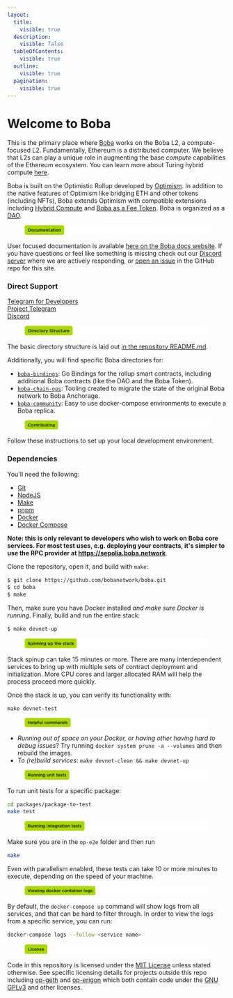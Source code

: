 ```yaml
---
layout:
  title:
    visible: true
  description:
    visible: false
  tableOfContents:
    visible: true
  outline:
    visible: true
  pagination:
    visible: true
---
```


# Welcome to Boba

This is the primary place where [Boba](https://boba.network) works on the Boba L2, a compute-focused L2. Fundamentally, Ethereum is a distributed computer. We believe that L2s can play a unique role in augmenting the base _compute_ capabilities of the Ethereum ecosystem. You can learn more about Turing hybrid compute [here](contents/hc/README.md).

Boba is built on the Optimistic Rollup developed by [Optimism](https://optimism.io). In addition to the native features of Optimism like bridging ETH and other tokens (including NFTs), Boba extends Optimism with compatible extensions including [Hybrid Compute](contents/hc/README.md) and [Boba as a Fee Token](contents/developer/features/aa-basics/aa-paymasters.md).  Boba is organized as a [DAO](https://gateway.boba.network/dao).

<figure><img src="./assets/documentation.png" alt=""><figcaption></figcaption></figure>

User focused documentation is available [here on the Boba docs website](http://docs.boba.network/). If you have questions or feel like something is missing check out our [Discord server](https://discord.com/invite/Hvu3zpFwWd) where we are actively responding, or [open an issue](https://github.com/bobanetwork/boba/issues) in the GitHub repo for this site.

### Direct Support

[Telegram for Developers](https://t.me/bobadev)\
[Project Telegram](https://t.me/bobanetwork)\
[Discord](https://discord.com/invite/Hvu3zpFwWd)

<figure><img src="./assets/directory-structure.png" alt=""><figcaption></figcaption></figure>

The basic directory structure is laid out [in the repository README.md](https://github.com/bobanetwork/boba?tab=readme-ov-file#directory-structure).

Additionally, you will find specific Boba directories for:

* [`boba-bindings`](https://github.com/bobanetwork/boba/tree/develop/boba-bindings): Go Bindings for the rollup smart contracts, including additional Boba contracts (like the DAO and the Boba Token).
* [`boba-chain-ops`](https://github.com/bobanetwork/boba/tree/develop/boba-chain-ops): Tooling created to migrate the state of the original Boba network to Boba Anchorage.
* [`boba-community`](https://github.com/bobanetwork/boba/tree/develop/boba-community): Easy to use docker-compose environments to execute a Boba replica.

<figure><img src="./assets/contributing.png" alt=""><figcaption></figcaption></figure>

Follow these instructions to set up your local development environment.

### Dependencies

You'll need the following:

* [Git](https://git-scm.com/downloads)
* [NodeJS](https://nodejs.org/en/download/)
* [Make](https://www.gnu.org/software/make/)
* [pnpm](https://pnpm.io/installation)
* [Docker](https://docs.docker.com/get-docker/)
* [Docker Compose](https://docs.docker.com/compose/install/)

**Note: this is only relevant to developers who wish to work on Boba core services. For most test uses, e.g. deploying your contracts, it's simpler to use the RPC provider at https://sepolia.boba.network**.

Clone the repository, open it, and build with `make`:

```bash
$ git clone https://github.com/bobanetwork/boba.git
$ cd boba
$ make
```

Then, make sure you have Docker installed _and make sure Docker is running_. Finally, build and run the entire stack:

```bash
$ make devnet-up
```

<figure><img src="./assets/spinning up the stack (1).png" alt=""><figcaption></figcaption></figure>

Stack spinup can take 15 minutes or more. There are many interdependent services to bring up with multiple sets of contract deployment and initialization.  More CPU cores and larger allocated RAM will help the process proceed more quickly.

Once the stack is up, you can verify its functionality with:

```
make devnet-test
```

<figure><img src="./assets/helpful commands.png" alt=""><figcaption></figcaption></figure>

* _Running out of space on your Docker, or having other having hard to debug issues_? Try running `docker system prune -a --volumes` and then rebuild the images.
* _To (re)build services_: `make devnet-clean && make devnet-up`

<figure><img src="./assets/running unit tests (1).png" alt=""><figcaption></figcaption></figure>

To run unit tests for a specific package:

```bash
cd packages/package-to-test
make test
```

<figure><img src="./assets/running integration tests (1).png" alt=""><figcaption></figcaption></figure>

Make sure you are in the `op-e2e` folder and then run

```bash
make
```

Even with parallelism enabled, these tests can take 10 or more minutes to
execute, depending on the speed of your machine.

<figure><img src="./assets/viewing docker container logs.png" alt=""><figcaption></figcaption></figure>

By default, the `docker-compose up` command will show logs from all services, and that can be hard to filter through. In order to view the logs from a specific service, you can run:

```bash
docker-compose logs --follow <service name>
```

<figure><img src="./assets/license.png" alt=""><figcaption></figcaption></figure>

Code in this repository is licensed under the [MIT
License](https://github.com/bobanetwork/boba/blob/develop/LICENSE) unless
stated otherwise.  See specific licensing details for projects outside this
repo including [op-geth](https://github.com/ethereum-optimism/op-geth) and
[op-erigon](https://github.com/bobanetwork/op-erigon) which both contain code
under the [GNU
GPLv3](https://gist.github.com/kn9ts/cbe95340d29fc1aaeaa5dd5c059d2e60) and
other licenses.
